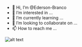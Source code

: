 - 👋 Hi, I’m @Ederson-Branco
- 👀 I’m interested in ...
- 🌱 I’m currently learning ...
- 💞️ I’m looking to collaborate on ...
- 📫 How to reach me ...

![alt text](https://drive.google.com/drive/folders/1FjRMd53TJJF9IF_3rBtdrM8MZnfW2e0e/capa.png)
